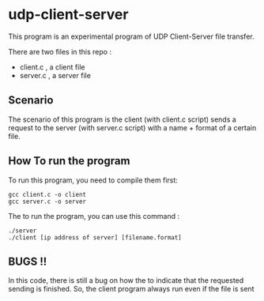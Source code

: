 # udp-client-server
This program is an experimental program of UDP Client-Server file transfer.

There are two files in this repo :
* client.c , a client file
* server.c , a server file

## Scenario
The scenario of this program is the client (with client.c script) sends a request to the server (with server.c script) with a name + format of a certain file.

## How To run the program
To run this program, you need to compile them first:
```
gcc client.c -o client
gcc server.c -o server
```
The to run the program, you can use this command :
```
./server
./client [ip address of server] [filename.format]
```

## BUGS !!
In this code, there is still a bug on how the to indicate that the requested sending is finished.
So, the client program always run even if the file is sent
